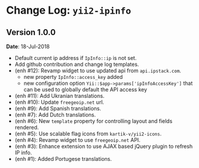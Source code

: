 Change Log: `yii2-ipinfo`
=========================

## Version 1.0.0

**Date**: 18-Jul-2018

- Default current ip address if `IpInfo::ip` is not set.
- Add github contribution and change log templates.
- (enh #12): Revamp widget to use updated api from `api.ipstack.com`.
    - new property `IpInfo::access_key` added
    - new configuration option `Yii::$app->params['ipInfoAccessKey']` that can be used to globally default the API access key
- (enh #11): Add Ukranian translations.
- (enh #10): Update `freegeoip.net` url.
- (enh #9): Add Spanish translations.
- (enh #7): Add Dutch translations.
- (enh #6): New `template` property for controlling layout and fields rendered.
- (enh #5): Use scalable flag icons from `kartik-v/yii2-icons`.
- (enh #4): Revamp widget to use `freegeoip.net` API.
- (enh #3): Enhance extension to use AJAX based jQuery plugin to refresh IP info.
- (enh #1): Added Portugese translations.